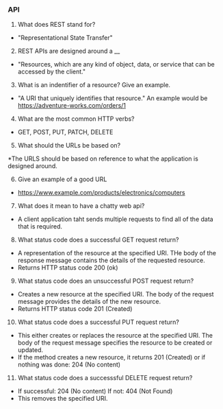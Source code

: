 ### API

1. What does REST stand for?

* "Representational State Transfer"

2. REST APIs are designed around a __

* "Resources, which are any kind of object, data, or service that can be accessed by the client."

3. What is an indentifier of a resource? Give an example.

* "A URI that uniquely identifies that resource." An example would be https://adventure-works.com/orders/1

4. What are the most common HTTP verbs?

* GET, POST, PUT, PATCH, DELETE

5. What should the URLs be based on?

*The URLS should be based on reference to what the application is designed around.

6. Give an example of a good URL

* https://www.example.com/products/electronics/computers

7. What does it mean to have a chatty web api?

* A client application taht sends multiple requests to find all of the data that is required. 

8. What status code does a successful GET request return?

* A representation of the resource at the specified URI. THe body of the response message contains the details of the requested resource.
* Returns HTTP status code 200 (ok)

9. What status code does an unsuccessful POST request return?

* Creates a new resource at the specified URI. The body of the request message provides the details of the new resource.
* Returns HTTP status code 201 (Created)

10. What status code does a successful PUT request return?

* This either creates or replaces the resource at the specified URI. The body of the request message specifies the resource to be created or updated.
* If the method creates a new resource, it returns 201 (Created) or if nothing was done: 204 (No content)

11. What status code does a successsful DELETE request return?

* If successful: 204 (No content) If not: 404 (Not Found)
* This removes the specified URI. 